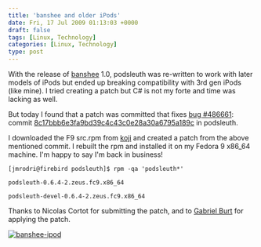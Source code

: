 ```yaml
---
title: 'banshee and older iPods'
date: Fri, 17 Jul 2009 01:13:03 +0000
draft: false
tags: [Linux, Technology]
categories: [Linux, Technology]
type: post
---
```


With the release of [banshee](http://banshee-project.org/) 1.0, podsleuth was re-written to work with later models of iPods but ended up breaking compatibility with 3rd gen iPods (like mine). I tried creating a patch but C# is not my forte and time was lacking as well.

But today I found that a patch was committed that fixes [bug #486661](http://bugzilla.gnome.org/show_bug.cgi?id=486661): commit [8c17bbb6e3fa9bd39c4c43c0e28a30a6795a189c](http://git.gnome.org/cgit/podsleuth/commit/?id=8c17bbb6e3fa9bd39c4c43c0e28a30a6795a189c) in podsleuth.

I downloaded the F9 src.rpm from [koji](http://koji.fedoraproject.org/koji/buildinfo?buildID=69124) and created a patch from the above mentioned commit. I rebuilt the rpm and installed it on my Fedora 9 x86\_64 machine. I'm happy to say I'm back in business!

`[jmrodri@firebird podsleuth]$ rpm -qa 'podsleuth*'`

`podsleuth-0.6.4-2.zeus.fc9.x86_64`

`podsleuth-devel-0.6.4-2.zeus.fc9.x86_64`

Thanks to Nicolas Cortot for submitting the patch, and to [Gabriel Burt](http://gburt.blogspot.com/) for applying the patch.

[![banshee-ipod](http://zeusville.files.wordpress.com/2009/07/banshee-ipod.png "banshee-ipod")](http://zeusville.files.wordpress.com/2009/07/banshee-ipod.png)